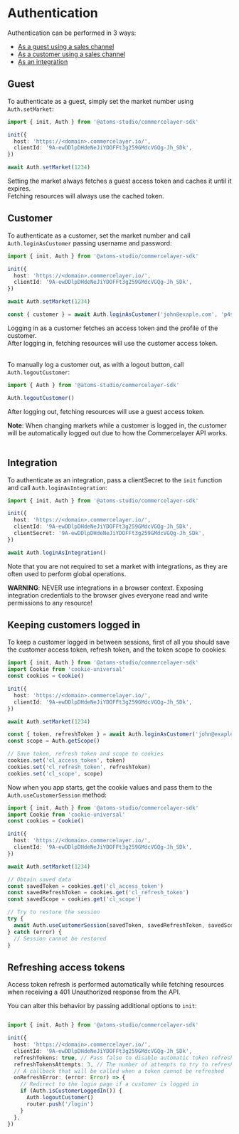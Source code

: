 # Authentication

Authentication can be performed in 3 ways:

- [As a guest using a sales channel](#guest)
- [As a customer using a sales channel](#customer)
- [As an integration](#integration)


## Guest

To authenticate as a guest, simply set the market number using `Auth.setMarket`:

```ts
import { init, Auth } from '@atoms-studio/commercelayer-sdk'

init({
  host: 'https://<domain>.commercelayer.io/',
  clientId: '9A-ewDDlpDHdeNeJiYDOFFt3g259GMdcVGQg-Jh_SDk', 
})

await Auth.setMarket(1234)
```

Setting the market always fetches a guest access token and caches it until it expires.<br>
Fetching resources will always use the cached token.

## Customer

To authenticate as a customer, set the market number and call `Auth.loginAsCustomer` passing username and password:

```ts
import { init, Auth } from '@atoms-studio/commercelayer-sdk'

init({
  host: 'https://<domain>.commercelayer.io/',
  clientId: '9A-ewDDlpDHdeNeJiYDOFFt3g259GMdcVGQg-Jh_SDk', 
})

await Auth.setMarket(1234)

const { customer } = await Auth.loginAsCustomer('john@exaple.com', 'p4ssw0rd')
```

Logging in as a customer fetches an access token and the profile of the customer.<br>
After logging in, fetching resources will use the customer access token.<br><br>

To manually log a customer out, as with a logout button, call `Auth.logoutCustomer`:

```ts
import { Auth } from '@atoms-studio/commercelayer-sdk'

Auth.logoutCustomer()
```
After logging out, fetching resources will use a guest access token.
<br>

**Note**: When changing markets while a customer is logged in, the customer will be automatically logged out due to how the Commercelayer API works.<br><br>

## Integration

To authenticate as an integration, pass a clientSecret to the `init` function and call `Auth.loginAsIntegration`:

```ts
import { init, Auth } from '@atoms-studio/commercelayer-sdk'

init({
  host: 'https://<domain>.commercelayer.io/',
  clientId: '9A-ewDDlpDHdeNeJiYDOFFt3g259GMdcVGQg-Jh_SDk', 
  clientSecret: '9A-ewDDlpDHdeNeJiYDOFFt3g259GMdcVGQg-Jh_SDk',
})

await Auth.loginAsIntegration()
```

Note that you are not required to set a market with integrations, as they are often used to perform global operations.

**WARNING**: NEVER use integrations in a browser context. Exposing integration credentials to the browser gives everyone read and write permissions to any resource!


## Keeping customers logged in

To keep a customer logged in between sessions, first of all you should save the customer access token, refresh token, and the token scope to cookies:

```ts
import { init, Auth } from '@atoms-studio/commercelayer-sdk'
import Cookie from 'cookie-universal'
const cookies = Cookie()

init({
  host: 'https://<domain>.commercelayer.io/',
  clientId: '9A-ewDDlpDHdeNeJiYDOFFt3g259GMdcVGQg-Jh_SDk', 
})

await Auth.setMarket(1234)

const { token, refreshToken } = await Auth.loginAsCustomer('john@exaple.com', 'p4ssw0rd')
const scope = Auth.getScope()

// Save token, refresh token and scope to cookies
cookies.set('cl_access_token', token)
cookies.set('cl_refresh_token', refreshToken)
cookies.set('cl_scope', scope)
```

Now when you app starts, get the cookie values and pass them to the `Auth.useCustomerSession` method:

```ts
import { init, Auth } from '@atoms-studio/commercelayer-sdk'
import Cookie from 'cookie-universal'
const cookies = Cookie()

init({
  host: 'https://<domain>.commercelayer.io/',
  clientId: '9A-ewDDlpDHdeNeJiYDOFFt3g259GMdcVGQg-Jh_SDk', 
})

await Auth.setMarket(1234)

// Obtain saved data
const savedToken = cookies.get('cl_access_token')
const savedRefreshToken = cookies.get('cl_refresh_token')
const savedScope = cookies.get('cl_scope')

// Try to restore the session
try {
  await Auth.useCustomerSession(savedToken, savedRefreshToken, savedScope)
} catch (error) {
  // Session cannot be restored
}

```

## Refreshing access tokens

Access token refresh is performed automatically while fetching resources when receiving a 401 Unauthorized response from the API.<br>

You can alter this behavior by passing additional options to `init`:

```ts

import { init, Auth } from '@atoms-studio/commercelayer-sdk'

init({
  host: 'https://<domain>.commercelayer.io/',
  clientId: '9A-ewDDlpDHdeNeJiYDOFFt3g259GMdcVGQg-Jh_SDk', 
  refreshTokens: true, // Pass false to disable automatic token refresh
  refreshTokensAttempts: 3, // The number of attempts to try to refresh the token
  // A callback that will be called when a token cannot be refreshed
  onRefreshError: (error: Error) => {
    // Redirect to the login page if a customer is logged in
    if (Auth.isCustomerLoggedIn()) {
      Auth.logoutCustomer()
      router.push('/login')
    }
  },
})
```